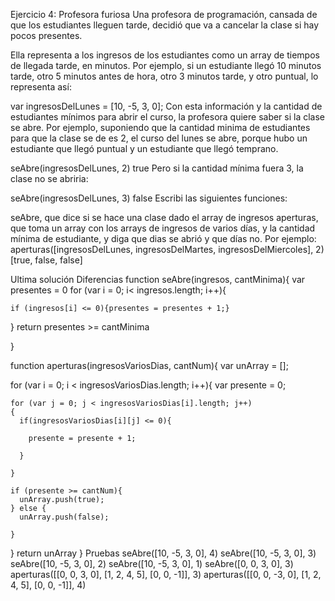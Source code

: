 Ejercicio 4: Profesora furiosa
Una profesora de programación, cansada de que los estudiantes lleguen tarde, decidió que va a cancelar la clase si hay pocos presentes.

Ella representa a los ingresos de los estudiantes como un array de tiempos de llegada tarde, en minutos. Por ejemplo, si un estudiante llegó 10 minutos tarde, otro 5 minutos antes de hora, otro 3 minutos tarde, y otro puntual, lo representa así:

var ingresosDelLunes = [10, -5, 3, 0];
Con esta información y la cantidad de estudiantes mínimos para abrir el curso, la profesora quiere saber si la clase se abre. Por ejemplo, suponiendo que la cantidad minima de estudiantes para que la clase se de es 2, el curso del lunes se abre, porque hubo un estudiante que llegó puntual y un estudiante que llegó temprano.

 seAbre(ingresosDelLunes, 2)
true
Pero si la cantidad mínima fuera 3, la clase no se abriria:

 seAbre(ingresosDelLunes, 3)
false
Escribi las siguientes funciones:

seAbre, que dice si se hace una clase dado el array de ingresos
aperturas, que toma un array con los arrays de ingresos de varios días, y la cantidad mínima de estudiante, y diga que dias se abrió y que días no. Por ejemplo:
aperturas([ingresosDelLunes, ingresosDelMartes, ingresosDelMiercoles], 2)
[true, false, false]

 Ultima solución
 Diferencias
function seAbre(ingresos, cantMinima){
  var presentes = 0
  for (var i = 0; i< ingresos.length; i++){

    if (ingresos[i] <= 0){presentes = presentes + 1;}
  }
  return presentes >= cantMinima

}

function aperturas(ingresosVariosDias, cantNum){
 var unArray = [];

  for (var i = 0; i < ingresosVariosDias.length; i++){
    var presente = 0;

    for (var j = 0; j < ingresosVariosDias[i].length; j++)
    {
      if(ingresosVariosDias[i][j] <= 0){ 

        presente = presente + 1;

      }

    }

    if (presente >= cantNum){
      unArray.push(true);
    } else {
      unArray.push(false);

    }



}
  return unArray
}
Pruebas
seAbre([10, -5, 3, 0], 4)
seAbre([10, -5, 3, 0], 3)
seAbre([10, -5, 3, 0], 2)
seAbre([10, -5, 3, 0], 1)
seAbre([0, 0, 3, 0], 3)
aperturas([[0, 0, 3, 0], [1, 2, 4, 5], [0, 0, -1]], 3)
aperturas([[0, 0, -3, 0], [1, 2, 4, 5], [0, 0, -1]], 4)